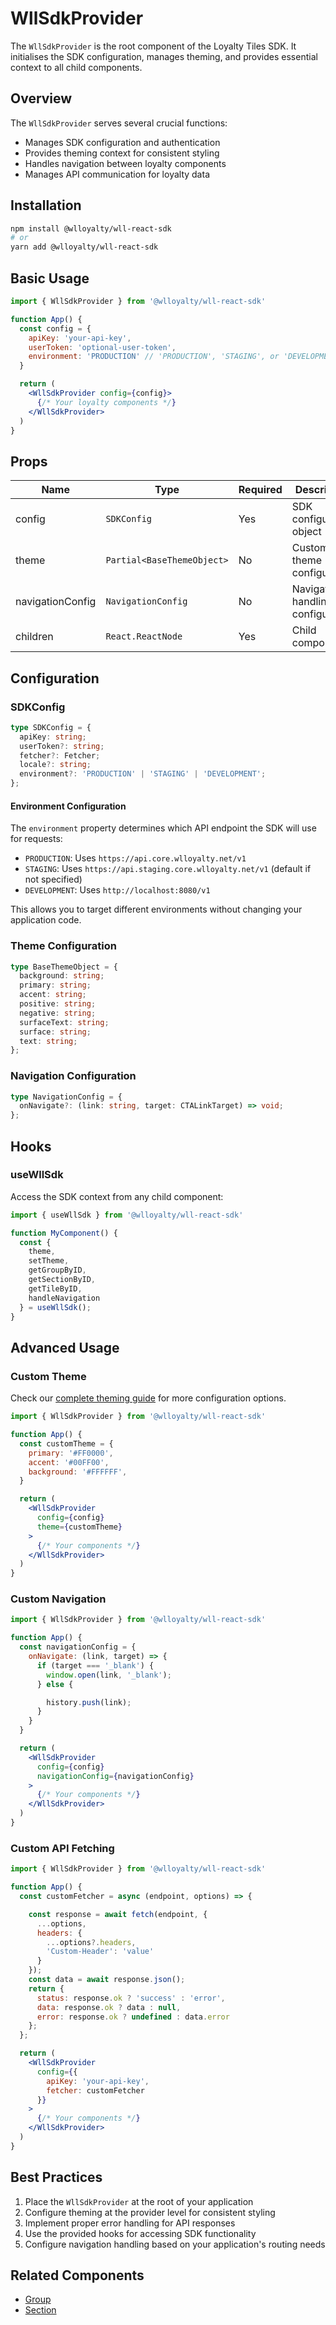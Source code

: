 # WllSdkProvider

The `WllSdkProvider` is the root component of the Loyalty Tiles SDK. It initialises the SDK configuration, manages theming, and provides essential context to all child components.

## Overview

The `WllSdkProvider` serves several crucial functions:
- Manages SDK configuration and authentication
- Provides theming context for consistent styling
- Handles navigation between loyalty components
- Manages API communication for loyalty data

## Installation

```bash
npm install @wlloyalty/wll-react-sdk
# or
yarn add @wlloyalty/wll-react-sdk
```

## Basic Usage

```jsx
import { WllSdkProvider } from '@wlloyalty/wll-react-sdk'

function App() {
  const config = {
    apiKey: 'your-api-key',
    userToken: 'optional-user-token',
    environment: 'PRODUCTION' // 'PRODUCTION', 'STAGING', or 'DEVELOPMENT'
  }

  return (
    <WllSdkProvider config={config}>
      {/* Your loyalty components */}
    </WllSdkProvider>
  )
}
```

## Props

| Name | Type | Required | Description |
|------|------|----------|-------------|
| config | `SDKConfig` | Yes | SDK configuration object |
| theme | `Partial<BaseThemeObject>` | No | Custom theme configuration |
| navigationConfig | `NavigationConfig` | No | Navigation handling configuration |
| children | `React.ReactNode` | Yes | Child components |

## Configuration

### SDKConfig

```typescript
type SDKConfig = {
  apiKey: string;
  userToken?: string;
  fetcher?: Fetcher;
  locale?: string;
  environment?: 'PRODUCTION' | 'STAGING' | 'DEVELOPMENT';
};
```

#### Environment Configuration

The `environment` property determines which API endpoint the SDK will use for requests:

- `PRODUCTION`: Uses `https://api.core.wlloyalty.net/v1`
- `STAGING`: Uses `https://api.staging.core.wlloyalty.net/v1` (default if not specified)
- `DEVELOPMENT`: Uses `http://localhost:8080/v1`

This allows you to target different environments without changing your application code.

### Theme Configuration

```typescript
type BaseThemeObject = {
  background: string;
  primary: string;
  accent: string;
  positive: string;
  negative: string;
  surfaceText: string;
  surface: string;
  text: string;
};
```

### Navigation Configuration

```typescript
type NavigationConfig = {
  onNavigate?: (link: string, target: CTALinkTarget) => void;
};
```

## Hooks

### useWllSdk

Access the SDK context from any child component:

```jsx
import { useWllSdk } from '@wlloyalty/wll-react-sdk'

function MyComponent() {
  const {
    theme,
    setTheme,
    getGroupByID,
    getSectionByID,
    getTileByID,
    handleNavigation
  } = useWllSdk();
}
```

## Advanced Usage

### Custom Theme

Check our [complete theming guide](/guide/theming) for more configuration options.

```jsx
import { WllSdkProvider } from '@wlloyalty/wll-react-sdk'

function App() {
  const customTheme = {
    primary: '#FF0000',
    accent: '#00FF00',
    background: '#FFFFFF',
  }

  return (
    <WllSdkProvider
      config={config}
      theme={customTheme}
    >
      {/* Your components */}
    </WllSdkProvider>
  )
}
```

### Custom Navigation

```jsx
import { WllSdkProvider } from '@wlloyalty/wll-react-sdk'

function App() {
  const navigationConfig = {
    onNavigate: (link, target) => {
      if (target === '_blank') {
        window.open(link, '_blank');
      } else {

        history.push(link);
      }
    }
  }

  return (
    <WllSdkProvider
      config={config}
      navigationConfig={navigationConfig}
    >
      {/* Your components */}
    </WllSdkProvider>
  )
}
```

### Custom API Fetching

```jsx
import { WllSdkProvider } from '@wlloyalty/wll-react-sdk'

function App() {
  const customFetcher = async (endpoint, options) => {

    const response = await fetch(endpoint, {
      ...options,
      headers: {
        ...options?.headers,
        'Custom-Header': 'value'
      }
    });
    const data = await response.json();
    return {
      status: response.ok ? 'success' : 'error',
      data: response.ok ? data : null,
      error: response.ok ? undefined : data.error
    };
  };

  return (
    <WllSdkProvider
      config={{
        apiKey: 'your-api-key',
        fetcher: customFetcher
      }}
    >
      {/* Your components */}
    </WllSdkProvider>
  )
}
```

## Best Practices

1. Place the `WllSdkProvider` at the root of your application
2. Configure theming at the provider level for consistent styling
3. Implement proper error handling for API responses
4. Use the provided hooks for accessing SDK functionality
5. Configure navigation handling based on your application's routing needs

## Related Components

- [Group](/components/group)
- [Section](/components/section)